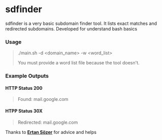 # sdfinder

sdfinder is a very basic subdomain finder tool. It lists exact matches and redirected subdomains. Developed for understand bash basics

### Usage

> ./main.sh -d <domain_name> -w <word_list>
>
> You must provide a word list file because the tool doesn't.

### Example Outputs

#### HTTP Status 200

> Found: mail.google.com 

#### HTPP Status 30X

> Redirected: mail.google.com

Thanks to **[Ertan Sözer](https://github.com/ertanszr-git)** for advice and helps
